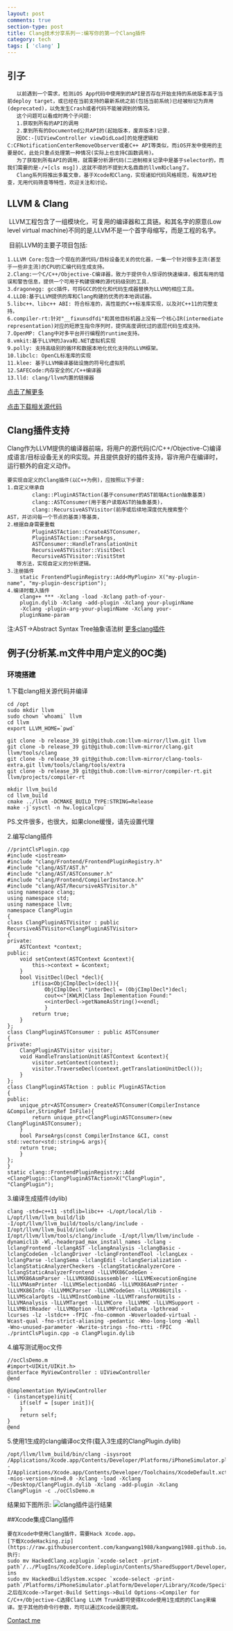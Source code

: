 ```yaml
---
layout: post
comments: true
section-type: post
title: Clang技术分享系列一:编写你的第一个Clang插件
category: tech
tags: [ 'clang' ]
---
```

## 引子

       以前遇到一个需求，检测iOS App代码中使用到的API是否存在开始支持的系统版本高于当前deploy target，或已经在当前支持的最新系统之前(包括当前系统)已经被标记为弃用(deprecated)，以免发生Crash或者代码不能被调到的情况。
       这个问题可以看成时两个子问题:
       1.获取到所有的API的调用
       2.拿到所有的Documented公共API的(起始版本，废弃版本)记录.
       因OC:-[UIViewController viewDidLoad]的处理逻辑和C:CFNotificationCenterRemoveObserver或者C++ API等类似，而iOS开发中使用的主要是OC，此处只重点处理第一种情况(实际上也支持C函数调用)。
       为了获取到所有API的调用，就需要分析源代码(二进制相关记录中是基于selector的，而我们需要的是-/+[cls msg]).这就不得的不提到大名鼎鼎的llvm和clang了。
       Clang系列将推出多篇文章，基于Xcode和Clang，实现诸如代码风格规范，有效API检查，无用代码筛查等特性，欢迎关注和讨论。



## LLVM & Clang

​	LLVM工程包含了一组模块化，可复用的编译器和工具链。和其名字的原意(Low level virtual machine)不同的是,LLVM不是一个首字母缩写，而是工程的名字。

​	目前LLVM的主要子项目包括:



	1.LLVM Core:包含一个现在的源代码/目标设备无关的优化器，一集一个针对很多主流(甚至于一些非主流)的CPU的汇编代码生成支持。
	2.Clang:一个C/C++/Objective-C编译器，致力于提供令人惊讶的快速编译，极其有用的错误和警告信息，提供一个可用于构建很棒的源代码级别的工具.
	3.dragonegg: gcc插件，可将GCC的优化和代码生成器替换为LLVM的相应工具。
	4.LLDB:基于LLVM提供的库和Clang构建的优秀的本地调试器。
	5.libc++、libc++ ABI: 符合标准的，高性能的C++标准库实现，以及对C++11的完整支持。
	6.compiler-rt:针对"__fixunsdfdi"和其他目标机器上没有一个核心IR(intermediate representation)对应的短原生指令序列时，提供高度调优过的底层代码生成支持。
	7.OpenMP: Clang中对多平台并行编程的runtime支持。
	8.vmkit:基于LLVM的Java和.NET虚拟机实现
	9.polly: 支持高级别的循环和数据本地化优化支持的LLVM框架。
	10.libclc: OpenCL标准库的实现
	11.klee: 基于LLVM编译基础设施的符号化虚拟机
	12.SAFECode:内存安全的C/C++编译器
	13.lld: clang/llvm内置的链接器

[点击了解更多](http://llvm.org)

[点击下载相关源代码](https://github.com/llvm-mirror/llvm)

## Clang插件支持

​        Clang作为LLVM提供的编译器前端，将用户的源代码(C/C++/Objective-C)编译成语言/目标设备无关的IR实现。并且提供良好的插件支持，容许用户在编译时，运行额外的自定义动作。

	要实现自定义的Clang插件(以C++为例)，应按照以下步骤:
	1.自定义继承自
			clang::PluginASTAction(基于consumer的AST前端Action抽象基类)
			clang::ASTConsumer(用于客户读取AST的抽象基类)，
			clang::RecursiveASTVisitor(前序或后续地深度优先搜索整个    	   AST，并访问每一个节点的基类)等基类，
	2.根据自身需要重载
			PluginASTAction::CreateASTConsumer，
		    PluginASTAction::ParseArgs,
	        ASTConsumer::HandleTranslationUnit
	        RecursiveASTVisitor::VisitDecl
			RecursiveASTVisitor::VisitStmt
	   等方法，实现自定义的分析逻辑。
	3.注册插件
		static FrontendPluginRegistry::Add<MyPlugin> X("my-plugin-		  name", "my-plugin-description");
	4.编译时载入插件
		clang++ *** -Xclang -load -Xclang path-of-your-		
		plugin.dylib -Xclang -add-plugin -Xclang your-pluginName 
		-Xclang -plugin-arg-your-pluginName -Xclang your-
		pluginName-param

注:AST->Abstract Syntax Tree抽象语法树
[更多clang插件](http://clang.llvm.org/docs/ExternalClangExamples.html)

## 例子(分析某.m文件中用户定义的OC类)
### 环境搭建
  1.下载clang相关源代码并编译



	cd /opt
	sudo mkdir llvm
	sudo chown `whoami` llvm
	cd llvm
	export LLVM_HOME=`pwd`
	
	git clone -b release_39 git@github.com:llvm-mirror/llvm.git llvm
	git clone -b release_39 git@github.com:llvm-mirror/clang.git llvm/tools/clang
	git clone -b release_39 git@github.com:llvm-mirror/clang-tools-extra.git llvm/tools/clang/tools/extra
	git clone -b release_39 git@github.com:llvm-mirror/compiler-rt.git llvm/projects/compiler-rt
	
	mkdir llvm_build
	cd llvm_build
	cmake ../llvm -DCMAKE_BUILD_TYPE:STRING=Release
	make -j`sysctl -n hw.logicalcpu`
  

PS.文件很多，也很大，如果clone缓慢，请先设置代理



2.编写clang插件



	//printClsPlugin.cpp
	#include <iostream>
	#include "clang/Frontend/FrontendPluginRegistry.h"
	#include "clang/AST/AST.h"
	#include "clang/AST/ASTConsumer.h"
	#include "clang/Frontend/CompilerInstance.h"
	#include "clang/AST/RecursiveASTVisitor.h"
	using namespace clang;
	using namespace std;
	using namespace llvm;
	namespace ClangPlugin
	{
	class ClangPluginASTVisitor : public 	
	RecursiveASTVisitor<ClangPluginASTVisitor>
	{
	private:
		ASTContext *context;
	public:
		void setContext(ASTContext &context){
			this->context = &context;
	 	}
	 	bool VisitDecl(Decl *decl){
	 		if(isa<ObjCImplDecl>(decl)){
	 			ObjCImplDecl *interDecl = (ObjCImplDecl*)decl;
	 			cout<<"[KWLM]Class Implementation Found:"
	 			<<interDecl->getNameAsString()<<endl;
	    		}
	        return true;
	    }
	};
	class ClangPluginASTConsumer : public ASTConsumer
	{
	private:
		ClangPluginASTVisitor visitor;
	    void HandleTranslationUnit(ASTContext &context){
	    	visitor.setContext(context);
	    	visitor.TraverseDecl(context.getTranslationUnitDecl());
	    }
	};
	class ClangPluginASTAction : public PluginASTAction
	{
	public:
	    unique_ptr<ASTConsumer> CreateASTConsumer(CompilerInstance &Compiler,StringRef InFile){
	    	return unique_ptr<ClangPluginASTConsumer>(new ClangPluginASTConsumer);
	    }
	    bool ParseArgs(const CompilerInstance &CI, const std::vector<std::string>& args){
	    return true;
	    }
	};
	}
	static clang::FrontendPluginRegistry::Add
	<ClangPlugin::ClangPluginASTAction>X("ClangPlugin", 	
	"ClangPlugin");

 

 3.编译生成插件(dylib)



	clang -std=c++11 -stdlib=libc++ -L/opt/local/lib -
	L/opt/llvm/llvm_build/lib  
	-I/opt/llvm/llvm_build/tools/clang/include -
	I/opt/llvm/llvm_build/include -
	I/opt/llvm/llvm/tools/clang/include -I/opt/llvm/llvm/include -
	dynamiclib -Wl,-headerpad_max_install_names -lclang -
	lclangFrontend -lclangAST -lclangAnalysis -lclangBasic -
	lclangCodeGen -lclangDriver -lclangFrontendTool -lclangLex -
	lclangParse -lclangSema -lclangEdit -lclangSerialization -
	lclangStaticAnalyzerCheckers -lclangStaticAnalyzerCore -
	lclangStaticAnalyzerFrontend -lLLVMX86CodeGen -
	lLLVMX86AsmParser -lLLVMX86Disassembler -lLLVMExecutionEngine 
	-lLLVMAsmPrinter -lLLVMSelectionDAG -lLLVMX86AsmPrinter -
	lLLVMX86Info -lLLVMMCParser -lLLVMCodeGen -lLLVMX86Utils -
	lLLVMScalarOpts -lLLVMInstCombine -lLLVMTransformUtils -
	lLLVMAnalysis -lLLVMTarget -lLLVMCore -lLLVMMC -lLLVMSupport -
	lLLVMBitReader -lLLVMOption -lLLVMProfileData -lpthread -
	lcurses -lz -lstdc++ -fPIC -fno-common -Woverloaded-virtual -
	Wcast-qual -fno-strict-aliasing -pedantic -Wno-long-long -Wall 
	-Wno-unused-parameter -Wwrite-strings -fno-rtti -fPIC 	
	./printClsPlugin.cpp -o ClangPlugin.dylib



4.编写测试用oc文件
​	

	//ocClsDemo.m
	#import<UIKit/UIKit.h>
	@interface MyViewController : UIViewController
	@end
	
	@implementation MyViewController
	- (instancetype)init{
		if(self = [super init]){
		}
		return self;
	}
	@end
  

5.使用1生成的clang编译oc文件(载入3生成的ClangPlugin.dylib)



	/opt/llvm/llvm_build/bin/clang -isysroot	/Applications/Xcode.app/Contents/Developer/Platforms/iPhoneSimulator.platform/Developer/SDKs/iPhoneSimulator10.0.sdk -I/Applications/Xcode.app/Contents/Developer/Toolchains/XcodeDefault.xctoolchain/usr/include/c++/v1 
	-mios-version-min=8.0 -Xclang -load -Xclang 		
	~/Desktop/ClangPlugin.dylib -Xclang -add-plugin -Xclang 
	ClangPlugin -c ./ocClsDemo.m

结果如下图所示:
![clang插件运行结果](https://raw.githubusercontent.com/kangwang1988/kangwang1988.github.io/master/img/clang-find-user-defined-class.png)

##Xcode集成Clang插件



	要在Xcode中使用Clang插件，需要Hack Xcode.app。
	[下载XcodeHacking.zip](https://raw.githubusercontent.com/kangwang1988/kangwang1988.github.io/master/others/XcodeHacking.zip)
	执行:
	sudo mv HackedClang.xcplugin `xcode-select -print-
	path`/../PlugIns/Xcode3Core.ideplugin/Contents/SharedSupport/Developer/Library/Xcode/Plug-ins
	sudo mv HackedBuildSystem.xcspec `xcode-select -print-
	path`/Platforms/iPhoneSimulator.platform/Developer/Library/Xcode/Specifications
	之后在Xcode->Target-Build Settings->Build Options->Compiler for C/C++/Objective-C选择Clang LLVM Trunk即可使得Xcode使用1生成的的Clang来编译。至于其他的命令行参数，均可以通过Xcode设置完成。
[Contact me](mailto:kang.wang1988@gmail.com)